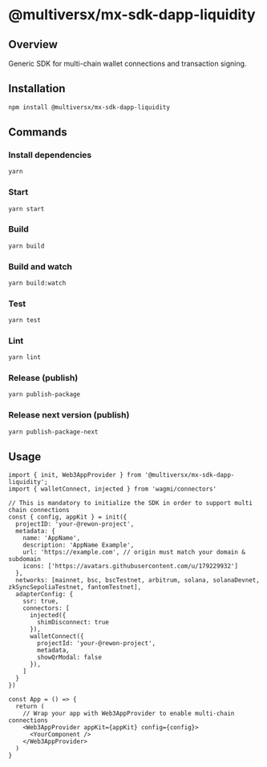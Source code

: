 # @multiversx/mx-sdk-dapp-liquidity

## Overview

Generic SDK for multi-chain wallet connections and transaction signing.

## Installation

```bash
npm install @multiversx/mx-sdk-dapp-liquidity
```

## Commands

### Install dependencies

```bash
yarn
```

### Start

```bash
yarn start
```

### Build

```bash
yarn build
```

### Build and watch

```bash
yarn build:watch
```

### Test

```bash
yarn test
```

### Lint

```bash
yarn lint
```

### Release (publish)

```bash
yarn publish-package
```

### Release next version (publish)

```bash
yarn publish-package-next
```

## Usage

```tsx
import { init, Web3AppProvider } from '@multiversx/mx-sdk-dapp-liquidity';
import { walletConnect, injected } from 'wagmi/connectors'

// This is mandatory to initialize the SDK in order to support multi chain connections
const { config, appKit } = init({
  projectID: 'your-@rewon-project',
  metadata: {
    name: 'AppName',
    description: 'AppName Example',
    url: 'https://example.com', // origin must match your domain & subdomain
    icons: ['https://avatars.githubusercontent.com/u/179229932']
  },
  networks: [mainnet, bsc, bscTestnet, arbitrum, solana, solanaDevnet, zkSyncSepoliaTestnet, fantomTestnet],
  adapterConfig: {
    ssr: true,
    connectors: [
      injected({
        shimDisconnect: true
      }),
      walletConnect({
        projectId: 'your-@rewon-project',
        metadata,
        showQrModal: false
      }),
    ]
  }
})

const App = () => {
  return (
    // Wrap your app with Web3AppProvider to enable multi-chain connections
    <Web3AppProvider appKit={appKit} config={config}>
      <YourComponent />
    </Web3AppProvider>
  )
}
```